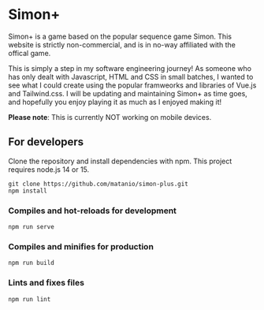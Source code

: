 # Simon+

Simon+ is a game based on the popular sequence game Simon. This website is strictly non-commercial, and is in no-way affiliated with the offical game.

This is simply a step in my software engineering journey!
As someone who has only dealt with Javascript, HTML and CSS in small batches, I wanted to see what I could create using the popular framweorks and libraries of Vue.js and Tailwind.css.
I will be updating and maintaining Simon+ as time goes, and hopefully you enjoy playing it as much as I enjoyed making it!

**Please note**: This is currently NOT working on mobile devices. 

## For developers

Clone the repository and install dependencies with npm. This project requires node.js 14 or 15.
```
git clone https://github.com/matanio/simon-plus.git
npm install
```

### Compiles and hot-reloads for development
```
npm run serve
```

### Compiles and minifies for production
```
npm run build
```

### Lints and fixes files
```
npm run lint
```
